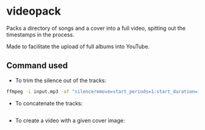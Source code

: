 # videopack

Packs a directory of songs and a cover into a full video, spitting out the timestamps in the process.

Made to facilitate the upload of full albums into YouTube.

## Command used

- To trim the silence out of the tracks:

```bash
ffmpeg -i input.mp3 -af "silenceremove=start_periods=1:start_duration=1:start_threshold=-60dB:detection=peak,aformat=dblp,areverse,silenceremove=start_periods=1:start_duration=1:start_threshold=-60dB:detection=peak,aformat=dblp,areverse" output.flac
```

- To concatenate the tracks:
```bash
```

- To create a video with a given cover image:

```bash
```

